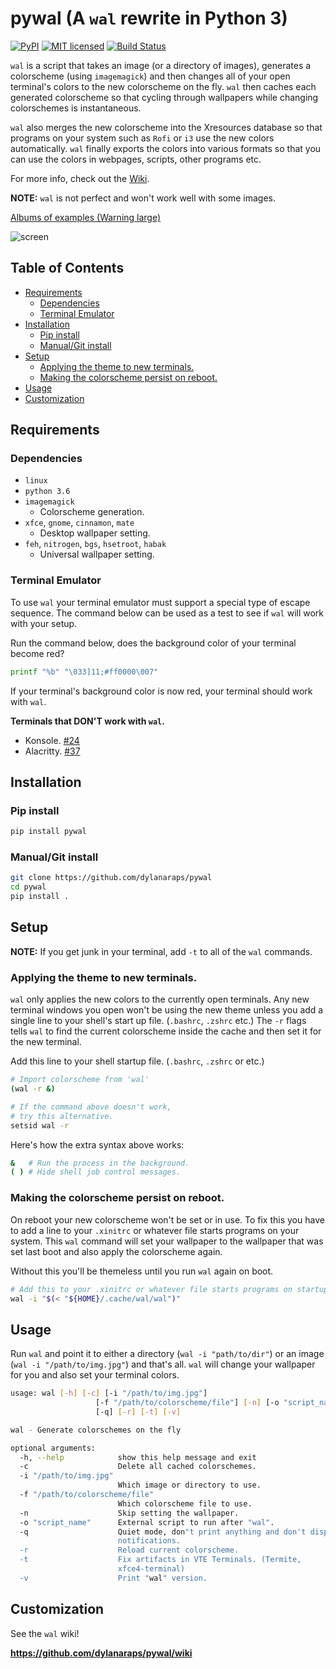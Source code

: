 # pywal (A `wal` rewrite in Python 3)

[![PyPI](https://img.shields.io/pypi/v/pywal.svg)](https://pypi.python.org/pypi/pywal/) [![MIT licensed](https://img.shields.io/badge/license-MIT-blue.svg)](./LICENSE.md) [![Build Status](https://travis-ci.org/dylanaraps/pywal.svg?branch=master)](https://travis-ci.org/dylanaraps/pywal)


`wal` is a script that takes an image (or a directory of images), generates a colorscheme (using `imagemagick`) and then changes all of your open terminal's colors to the new colorscheme on the fly. `wal` then caches each generated colorscheme so that cycling through wallpapers while changing colorschemes is instantaneous.

`wal` also merges the new colorscheme into the Xresources database so that programs on your system such as `Rofi` or `i3` use the new colors automatically. `wal` finally exports the colors into various formats so that you can use the colors in webpages, scripts, other programs etc.

For more info, check out the [Wiki](https://github.com/dylanaraps/pywal/wiki).

**NOTE:** `wal` is not perfect and won't work well with some images.


[Albums of examples (Warning large)](https://dylanaraps.com/pages/rice)

![screen](https://i.imgur.com/hkAJjJg.png)


## Table of Contents

<!-- vim-markdown-toc GFM -->
* [Requirements](#requirements)
    * [Dependencies](#dependencies)
    * [Terminal Emulator](#terminal-emulator)
* [Installation](#installation)
    * [Pip install](#pip-install)
    * [Manual/Git install](#manualgit-install)
* [Setup](#setup)
    * [Applying the theme to new terminals.](#applying-the-theme-to-new-terminals)
    * [Making the colorscheme persist on reboot.](#making-the-colorscheme-persist-on-reboot)
* [Usage](#usage)
* [Customization](#customization)

<!-- vim-markdown-toc -->


## Requirements


### Dependencies

- `linux`
- `python 3.6`
- `imagemagick`
    - Colorscheme generation.
- `xfce`, `gnome`, `cinnamon`, `mate`
    - Desktop wallpaper setting.
- `feh`, `nitrogen`, `bgs`, `hsetroot`, `habak`
    - Universal wallpaper setting.


### Terminal Emulator

To use `wal` your terminal emulator must support a special type of escape sequence. The command below can be used as a test to see if `wal` will work with your setup.

Run the command below, does the background color of your terminal become red?

```sh
printf "%b" "\033]11;#ff0000\007"
```

If your terminal's background color is now red, your terminal should work with `wal`.


**Terminals that DON'T work with `wal`.**

- Konsole. [#24](https://github.com/dylanaraps/pywal/issues/24)
- Alacritty. [#37](https://github.com/dylanaraps/pywal/issues/37)

## Installation


### Pip install

```sh
pip install pywal
```

### Manual/Git install

```sh
git clone https://github.com/dylanaraps/pywal
cd pywal
pip install .
```


## Setup

**NOTE:** If you get junk in your terminal, add `-t` to all of the `wal` commands.

### Applying the theme to new terminals.

`wal` only applies the new colors to the currently open terminals. Any new terminal windows you open won't be using the new theme unless you add a single line to your shell's start up file. (`.bashrc`, `.zshrc` etc.) The `-r` flags tells `wal` to find the current colorscheme inside the cache and then set it for the new terminal.

Add this line to your shell startup file. (`.bashrc`, `.zshrc` or etc.)

```sh
# Import colorscheme from 'wal'
(wal -r &)

# If the command above doesn't work,
# try this alternative.
setsid wal -r
```

Here's how the extra syntax above works:

```sh
&   # Run the process in the background.
( ) # Hide shell job control messages.
```

### Making the colorscheme persist on reboot.

On reboot your new colorscheme won't be set or in use. To fix this you have to add a line to your `.xinitrc` or whatever file starts programs on your system. This `wal` command will set your wallpaper to the wallpaper that was set last boot and also apply the colorscheme again.

Without this you'll be themeless until you run `wal` again on boot.

```sh
# Add this to your .xinitrc or whatever file starts programs on startup.
wal -i "$(< "${HOME}/.cache/wal/wal")"
```


## Usage

Run `wal` and point it to either a directory (`wal -i "path/to/dir"`) or an image (`wal -i "/path/to/img.jpg"`) and that's all. `wal` will change your wallpaper for you and also set your terminal colors.

```sh
usage: wal [-h] [-c] [-i "/path/to/img.jpg"]
                   [-f "/path/to/colorscheme/file"] [-n] [-o "script_name"]
                   [-q] [-r] [-t] [-v]

wal - Generate colorschemes on the fly

optional arguments:
  -h, --help            show this help message and exit
  -c                    Delete all cached colorschemes.
  -i "/path/to/img.jpg"
                        Which image or directory to use.
  -f "/path/to/colorscheme/file"
                        Which colorscheme file to use.
  -n                    Skip setting the wallpaper.
  -o "script_name"      External script to run after "wal".
  -q                    Quiet mode, don"t print anything and don't display
                        notifications.
  -r                    Reload current colorscheme.
  -t                    Fix artifacts in VTE Terminals. (Termite,
                        xfce4-terminal)
  -v                    Print "wal" version.
```

## Customization

See the `wal` wiki!

**https://github.com/dylanaraps/pywal/wiki**
